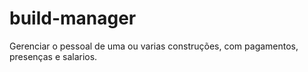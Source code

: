 # build-manager
Gerenciar o pessoal de uma ou varias construções, com pagamentos, presenças e salarios.
